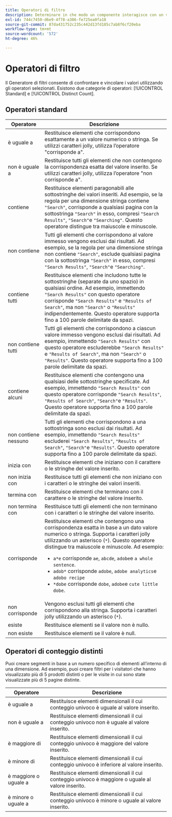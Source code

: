 ```yaml
---
title: Operatori di filtro
description: Determinare in che modo un componente interagisce con un valore all’interno di un filtro.
exl-id: 744c7450-d6e9-4f78-a306-fe725ea0fa18
source-git-commit: 87da431752c235c442d13fd185c7ab8f6cf20eba
workflow-type: tm+mt
source-wordcount: '572'
ht-degree: 46%

---
```


# Operatori di filtro

Il Generatore di filtri consente di confrontare e vincolare i valori utilizzando gli operatori selezionati. Esistono due categorie di operatori: [!UICONTROL Standard] e [!UICONTROL Distinct Count].

## Operatori standard

| Operatore | Descrizione |
| --- | --- |
| è uguale a | Restituisce elementi che corrispondono esattamente a un valore numerico o stringa. Se utilizzi caratteri jolly, utilizza l’operatore &quot;corrisponde a&quot;. |
| non è uguale a | Restituisce tutti gli elementi che non contengono la corrispondenza esatta del valore inserito.  Se utilizzi caratteri jolly, utilizza l’operatore &quot;non corrisponde a&quot;. |
| contiene | Restituisce elementi paragonabili alle sottostringhe dei valori inseriti. Ad esempio, se la regola per una dimensione stringa contiene `"Search"`, corrisponde a qualsiasi pagina con la sottostringa `"Search"` in esso, compresi `"Search Results"`, `"Search"`e `"Searching"`. Questo operatore distingue tra maiuscole e minuscole. |
| non contiene | Tutti gli elementi che corrispondono al valore immesso vengono esclusi dai risultati. Ad esempio, se la regola per una dimensione stringa non contiene `"Search"`, esclude qualsiasi pagina con la sottostringa `"Search"` in esso, compresi `"Search Results"`, `"Search"`e `"Searching"`. |
| contiene tutti | Restituisce elementi che includono tutte le sottostringhe (separate da uno spazio) in qualsiasi ordine. Ad esempio, immettendo `"Search Results"` con questo operatore corrisponde `"Search Results"` e `"Results of Search"`, ma non `"Search"` o `"Results"` indipendentemente. Questo operatore supporta fino a 100 parole delimitate da spazi. |
| non contiene tutti | Tutti gli elementi che corrispondono a ciascun valore immesso vengono esclusi dai risultati. Ad esempio, immettendo `"Search Results"` con questo operatore escluderebbe `"Search Results"` e `"Results of Search"`, ma non `"Search"` o `"Results"`. Questo operatore supporta fino a 100 parole delimitate da spazi. |
| contiene alcuni | Restituisce elementi che contengono una qualsiasi delle sottostringhe specificate. Ad esempio, immettendo `"Search Results"` con questo operatore corrisponde `"Search Results"`, `"Results of Search"`, `"Search"`e `"Results"`. Questo operatore supporta fino a 100 parole delimitate da spazi. |
| non contiene nessuno | Tutti gli elementi che corrispondono a una sottostringa sono esclusi dai risultati. Ad esempio, immettendo `"Search Results"` escluderei `"Search Results"`, `"Results of Search"`, `"Search"`e `"Results"`. Questo operatore supporta fino a 100 parole delimitate da spazi. |
| inizia con | Restituisce elementi che iniziano con il carattere o le stringhe del valore inserito. |
| non inizia con | Restituisce tutti gli elementi che non iniziano con i caratteri o le stringhe dei valori inseriti. |
| termina con | Restituisce elementi che terminano con il carattere o le stringhe del valore inserito. |
| non termina con | Restituisce tutti gli elementi che non terminano con i caratteri o le stringhe del valore inserito. |
| corrisponde | Restituisce elementi che contengono una corrispondenza esatta in base a un dato valore numerico o stringa. Supporta i caratteri jolly utilizzando un asterisco (`*`). Questo operatore distingue tra maiuscole e minuscole. Ad esempio:<ul><li>`a*e` corrisponde `ae`, `abcde`, `adobe`e `a whole sentence`.</li><li>`adob*` corrisponde `adobe`, `adobe analytics`e `adobo recipe`</li><li>`*dobe` corrisponde `dobe`, `adobe`e `cute little dobe`.</li></ul> |
| non corrisponde | Vengono esclusi tutti gli elementi che corrispondono alla stringa. Supporta i caratteri jolly utilizzando un asterisco (`*`). |
| esiste | Restituisce elementi se il valore non è nullo. |
| non esiste | Restituisce elementi se il valore è null. |

## Operatori di conteggio distinti

Puoi creare segmenti in base a un numero specifico di elementi all’interno di una dimensione. Ad esempio, puoi creare filtri per i visitatori che hanno visualizzato più di 5 prodotti distinti o per le visite in cui sono state visualizzate più di 5 pagine distinte.

| Operatore | Descrizione |
| --- | --- |
| è uguale a | Restituisce elementi dimensionali il cui conteggio univoco è uguale al valore inserito. |
| non è uguale a | Restituisce elementi dimensionali il cui conteggio univoco non è uguale al valore inserito. |
| è maggiore di | Restituisce elementi dimensionali il cui conteggio univoco è maggiore del valore inserito. |
| è minore di | Restituisce elementi dimensionali il cui conteggio univoco è inferiore al valore inserito. |
| è maggiore o uguale a | Restituisce elementi dimensionali il cui conteggio univoco è maggiore o uguale al valore inserito. |
| è minore o uguale a | Restituisce elementi dimensionali il cui conteggio univoco è minore o uguale al valore inserito. |
